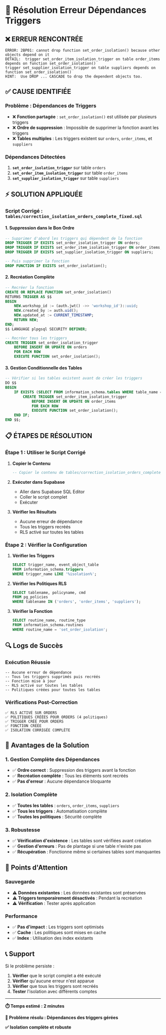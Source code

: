 # 🔧 Résolution Erreur Dépendances Triggers

## ❌ **ERREUR RENCONTRÉE**

```
ERROR: 2BP01: cannot drop function set_order_isolation() because other objects depend on it
DETAIL:  trigger set_order_item_isolation_trigger on table order_items depends on function set_order_isolation()
trigger set_supplier_isolation_trigger on table suppliers depends on function set_order_isolation()
HINT:  Use DROP ... CASCADE to drop the dependent objects too.
```

## ✅ **CAUSE IDENTIFIÉE**

### **Problème : Dépendances de Triggers**
- ❌ **Fonction partagée** : `set_order_isolation()` est utilisée par plusieurs triggers
- ❌ **Ordre de suppression** : Impossible de supprimer la fonction avant les triggers
- ❌ **Tables multiples** : Les triggers existent sur `orders`, `order_items`, et `suppliers`

### **Dépendances Détectées**
1. **`set_order_isolation_trigger`** sur table `orders`
2. **`set_order_item_isolation_trigger`** sur table `order_items`
3. **`set_supplier_isolation_trigger`** sur table `suppliers`

## ⚡ **SOLUTION APPLIQUÉE**

### **Script Corrigé : `tables/correction_isolation_orders_complete_fixed.sql`**

#### **1. Suppression dans le Bon Ordre**
```sql
-- Supprimer d'abord les triggers qui dépendent de la fonction
DROP TRIGGER IF EXISTS set_order_isolation_trigger ON orders;
DROP TRIGGER IF EXISTS set_order_item_isolation_trigger ON order_items;
DROP TRIGGER IF EXISTS set_supplier_isolation_trigger ON suppliers;

-- Puis supprimer la fonction
DROP FUNCTION IF EXISTS set_order_isolation();
```

#### **2. Recréation Complète**
```sql
-- Recréer la fonction
CREATE OR REPLACE FUNCTION set_order_isolation()
RETURNS TRIGGER AS $$
BEGIN
    NEW.workshop_id := (auth.jwt() ->> 'workshop_id')::uuid;
    NEW.created_by := auth.uid();
    NEW.updated_at := CURRENT_TIMESTAMP;
    RETURN NEW;
END;
$$ LANGUAGE plpgsql SECURITY DEFINER;

-- Recréer tous les triggers
CREATE TRIGGER set_order_isolation_trigger
    BEFORE INSERT OR UPDATE ON orders
    FOR EACH ROW
    EXECUTE FUNCTION set_order_isolation();
```

#### **3. Gestion Conditionnelle des Tables**
```sql
-- Vérifier si les tables existent avant de créer les triggers
DO $$
BEGIN
    IF EXISTS (SELECT FROM information_schema.tables WHERE table_name = 'order_items') THEN
        CREATE TRIGGER set_order_item_isolation_trigger
            BEFORE INSERT OR UPDATE ON order_items
            FOR EACH ROW
            EXECUTE FUNCTION set_order_isolation();
    END IF;
END $$;
```

## 📋 **ÉTAPES DE RÉSOLUTION**

### **Étape 1 : Utiliser le Script Corrigé**

1. **Copier le Contenu**
   ```sql
   -- Copier le contenu de tables/correction_isolation_orders_complete_fixed.sql
   ```

2. **Exécuter dans Supabase**
   - Aller dans Supabase SQL Editor
   - Coller le script complet
   - Exécuter

3. **Vérifier les Résultats**
   - Aucune erreur de dépendance
   - Tous les triggers recréés
   - RLS activé sur toutes les tables

### **Étape 2 : Vérifier la Configuration**

1. **Vérifier les Triggers**
   ```sql
   SELECT trigger_name, event_object_table 
   FROM information_schema.triggers 
   WHERE trigger_name LIKE '%isolation%';
   ```

2. **Vérifier les Politiques RLS**
   ```sql
   SELECT tablename, policyname, cmd 
   FROM pg_policies 
   WHERE tablename IN ('orders', 'order_items', 'suppliers');
   ```

3. **Vérifier la Fonction**
   ```sql
   SELECT routine_name, routine_type 
   FROM information_schema.routines 
   WHERE routine_name = 'set_order_isolation';
   ```

## 🔍 **Logs de Succès**

### **Exécution Réussie**
```
-- Aucune erreur de dépendance
-- Tous les triggers supprimés puis recréés
-- Fonction mise à jour
-- RLS activé sur toutes les tables
-- Politiques créées pour toutes les tables
```

### **Vérifications Post-Correction**
```
✅ RLS ACTIVÉ SUR ORDERS
✅ POLITIQUES CRÉÉES POUR ORDERS (4 politiques)
✅ TRIGGER CRÉÉ POUR ORDERS
✅ FONCTION CRÉÉE
✅ ISOLATION CORRIGÉE COMPLÈTE
```

## 🎯 **Avantages de la Solution**

### **1. Gestion Complète des Dépendances**
- ✅ **Ordre correct** : Suppression des triggers avant la fonction
- ✅ **Recréation complète** : Tous les éléments sont recréés
- ✅ **Pas d'erreur** : Aucune dépendance bloquante

### **2. Isolation Complète**
- ✅ **Toutes les tables** : `orders`, `order_items`, `suppliers`
- ✅ **Tous les triggers** : Automatisation complète
- ✅ **Toutes les politiques** : Sécurité complète

### **3. Robustesse**
- ✅ **Vérification d'existence** : Les tables sont vérifiées avant création
- ✅ **Gestion d'erreurs** : Pas de plantage si une table n'existe pas
- ✅ **Récupération** : Fonctionne même si certaines tables sont manquantes

## 🚨 **Points d'Attention**

### **Sauvegarde**
- ⚠️ **Données existantes** : Les données existantes sont préservées
- ⚠️ **Triggers temporairement désactivés** : Pendant la recréation
- ⚠️ **Vérification** : Tester après application

### **Performance**
- ✅ **Pas d'impact** : Les triggers sont optimisés
- ✅ **Cache** : Les politiques sont mises en cache
- ✅ **Index** : Utilisation des index existants

## 📞 **Support**

Si le problème persiste :
1. **Vérifier** que le script complet a été exécuté
2. **Vérifier** qu'aucune erreur n'est apparue
3. **Vérifier** que tous les triggers sont recréés
4. **Tester** l'isolation avec différents comptes

---

**⏱️ Temps estimé : 2 minutes**

**🎯 Problème résolu : Dépendances des triggers gérées**

**✅ Isolation complète et robuste**
